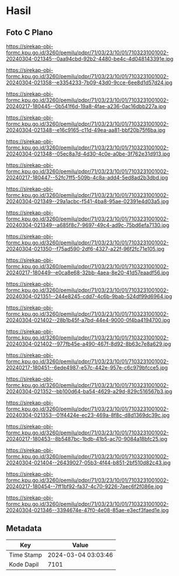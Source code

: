 # Hasil

## Foto C Plano

https://sirekap-obj-formc.kpu.go.id/3260/pemilu/pdpr/71/03/23/10/01/7103231001002-20240304-021345--0aa94cbd-92b2-4480-be4c-4d048143391e.jpg

https://sirekap-obj-formc.kpu.go.id/3260/pemilu/pdpr/71/03/23/10/01/7103231001002-20240304-021358--e3354233-7b09-43d0-9cce-6ee8d1d57d24.jpg

https://sirekap-obj-formc.kpu.go.id/3260/pemilu/pdpr/71/03/23/10/01/7103231001002-20240217-180445--0b541f6d-19a8-4fae-a236-0ac16dbb227a.jpg

https://sirekap-obj-formc.kpu.go.id/3260/pemilu/pdpr/71/03/23/10/01/7103231001002-20240304-021348--e16c9165-c11d-49ea-aa81-bbf20b75f6ba.jpg

https://sirekap-obj-formc.kpu.go.id/3260/pemilu/pdpr/71/03/23/10/01/7103231001002-20240304-021348--05ec8a7d-4d30-4c0e-a0be-3f762e31d913.jpg

https://sirekap-obj-formc.kpu.go.id/3260/pemilu/pdpr/71/03/23/10/01/7103231001002-20240217-180447--52fc7ff5-509b-4c8a-add4-5ed8ad2b3dbd.jpg

https://sirekap-obj-formc.kpu.go.id/3260/pemilu/pdpr/71/03/23/10/01/7103231001002-20240304-021349--29a1acbc-f541-4ba8-95ae-02391e4d03a5.jpg

https://sirekap-obj-formc.kpu.go.id/3260/pemilu/pdpr/71/03/23/10/01/7103231001002-20240304-021349--a685f8c7-9697-49c4-ad9c-75bd6efa7130.jpg

https://sirekap-obj-formc.kpu.go.id/3260/pemilu/pdpr/71/03/23/10/01/7103231001002-20240304-021350--f75ad590-2df6-4327-a22f-96f2fc71e105.jpg

https://sirekap-obj-formc.kpu.go.id/3260/pemilu/pdpr/71/03/23/10/01/7103231001002-20240217-180449--e0ca8e68-32bb-4aea-8e20-41d57eaadf56.jpg

https://sirekap-obj-formc.kpu.go.id/3260/pemilu/pdpr/71/03/23/10/01/7103231001002-20240304-021351--244e8245-cdd7-4c6b-9bab-524df99d6964.jpg

https://sirekap-obj-formc.kpu.go.id/3260/pemilu/pdpr/71/03/23/10/01/7103231001002-20240304-021402--28b1b45f-a7bd-44e4-9000-0f4ba4194700.jpg

https://sirekap-obj-formc.kpu.go.id/3260/pemilu/pdpr/71/03/23/10/01/7103231001002-20240304-021402--977fb45e-a490-467f-8d92-8b63c7e8a629.jpg

https://sirekap-obj-formc.kpu.go.id/3260/pemilu/pdpr/71/03/23/10/01/7103231001002-20240217-180451--6ede4987-e57c-442e-957e-c6c979bfcce5.jpg

https://sirekap-obj-formc.kpu.go.id/3260/pemilu/pdpr/71/03/23/10/01/7103231001002-20240304-021352--bb100d64-ba54-4629-a29d-829c516567b3.jpg

https://sirekap-obj-formc.kpu.go.id/3260/pemilu/pdpr/71/03/23/10/01/7103231001002-20240304-021353--01f4424e-ec23-469a-8f8c-d8d1369dc39c.jpg

https://sirekap-obj-formc.kpu.go.id/3260/pemilu/pdpr/71/03/23/10/01/7103231001002-20240217-180453--8b5487bc-1bdb-41b5-ac70-9084a18bfc25.jpg

https://sirekap-obj-formc.kpu.go.id/3260/pemilu/pdpr/71/03/23/10/01/7103231001002-20240304-021404--26439027-05b3-4f44-b851-2bf510d82c43.jpg

https://sirekap-obj-formc.kpu.go.id/3260/pemilu/pdpr/71/03/23/10/01/7103231001002-20240217-180454--7ff1bf92-fa37-4c70-9226-7aec6f2f086e.jpg

https://sirekap-obj-formc.kpu.go.id/3260/pemilu/pdpr/71/03/23/10/01/7103231001002-20240304-021346--3394674e-47f0-4e08-85ae-e3ecf3faed1e.jpg


## Metadata

| Key        | Value               |
| ---------- | ------------------- |
| Time Stamp | 2024-03-04 03:03:46 |
| Kode Dapil | 7101                |



